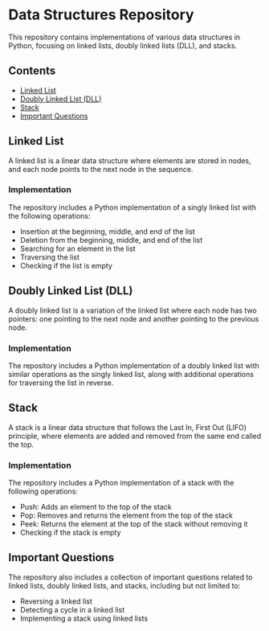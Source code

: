 # Data Structures Repository

This repository contains implementations of various data structures in Python, focusing on linked lists, doubly linked lists (DLL), and stacks.

## Contents

- [Linked List](#linked-list)
- [Doubly Linked List (DLL)](#doubly-linked-list-dll)
- [Stack](#stack)
- [Important Questions](#important-questions)

## Linked List

A linked list is a linear data structure where elements are stored in nodes, and each node points to the next node in the sequence.

### Implementation

The repository includes a Python implementation of a singly linked list with the following operations:

- Insertion at the beginning, middle, and end of the list
- Deletion from the beginning, middle, and end of the list
- Searching for an element in the list
- Traversing the list
- Checking if the list is empty

## Doubly Linked List (DLL)

A doubly linked list is a variation of the linked list where each node has two pointers: one pointing to the next node and another pointing to the previous node.

### Implementation

The repository includes a Python implementation of a doubly linked list with similar operations as the singly linked list, along with additional operations for traversing the list in reverse.

## Stack

A stack is a linear data structure that follows the Last In, First Out (LIFO) principle, where elements are added and removed from the same end called the top.

### Implementation

The repository includes a Python implementation of a stack with the following operations:

- Push: Adds an element to the top of the stack
- Pop: Removes and returns the element from the top of the stack
- Peek: Returns the element at the top of the stack without removing it
- Checking if the stack is empty

## Important Questions

The repository also includes a collection of important questions related to linked lists, doubly linked lists, and stacks, including but not limited to:

- Reversing a linked list
- Detecting a cycle in a linked list
- Implementing a stack using linked lists


